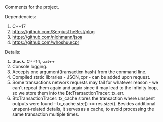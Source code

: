 Comments for the project.

Dependencies:
1. C++17
2. https://github.com/SergiusTheBest/plog
3. https://github.com/nlohmann/json
4. https://github.com/whoshuu/cpr

Details:
1. Stack: C++14, oat++
2. Console logging.
3. Accepts one argument(transaction hash) from the command line.
4. Compiled static libraries - JSON, cpr - can be added upon request.
5. Some transactions network requests may fail for whatever reason - we can't repeat them again and again since it may lead to the infinity loop,
so we store them into the BtcTransactionTracer::tx_err.
6. BtcTransactionTracer::tx_cache stores the transaction where unspent outputs were found - tx_cache.size() <= res.size().
Besides additional unspent-related details, it serves as a cache, to avoid processing the same transaction multiple times.